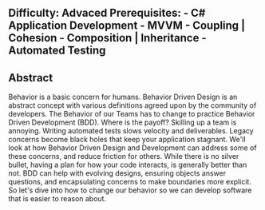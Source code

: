 Difficulty: Advaced
Prerequisites:
    - C# Application Development
    - MVVM
    - Coupling | Cohesion
    - Composition | Inheritance
    - Automated Testing
---

## Abstract
Behavior is a basic concern for humans.  Behavior Driven Design is an abstract concept with various definitions agreed upon by the community of developers.  The Behavior of our Teams has to change to practice Behavior Driven Development (BDD).  Where is the payoff?  Skilling up a team is annoying.  Writing automated tests slows velocity and deliverables.  Legacy concerns become black holes that keep your application stagnant.  We'll look at how Behavior Driven Design and Development can address some of these concerns, and reduce friction for others.  While there is no silver bullet, having a plan for how your code interacts, is generally better than not.  BDD can help with evolving designs, ensuring objects answer questions, and encapsulating concerns to make boundaries more explicit.  So let's dive into how to change our behavior so we can develop software that is easier to reason about.